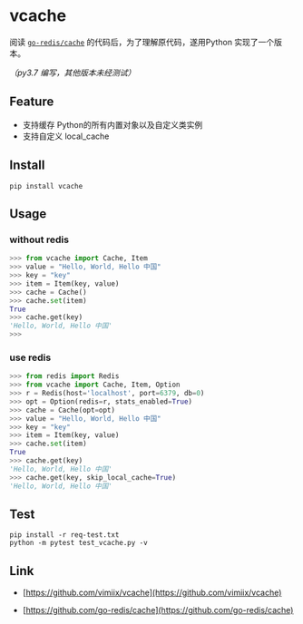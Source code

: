 # vcache

阅读 [`go-redis/cache`](https://github.com/go-redis/cache) 的代码后，为了理解原代码，遂用Python 实现了一个版本。

*（py3.7 编写，其他版本未经测试）*

## Feature

- 支持缓存 Python的所有内置对象以及自定义类实例
- 支持自定义 local_cache

## Install

```
pip install vcache
```


## Usage

### without redis

```python
>>> from vcache import Cache, Item
>>> value = "Hello, World, Hello 中国"
>>> key = "key"
>>> item = Item(key, value)
>>> cache = Cache()
>>> cache.set(item)
True
>>> cache.get(key)
'Hello, World, Hello 中国'
>>>
```

### use redis

```python
>>> from redis import Redis
>>> from vcache import Cache, Item, Option
>>> r = Redis(host='localhost', port=6379, db=0)
>>> opt = Option(redis=r, stats_enabled=True)
>>> cache = Cache(opt=opt)
>>> value = "Hello, World, Hello 中国"
>>> key = "key"
>>> item = Item(key, value)
>>> cache.set(item)
True
>>> cache.get(key)
'Hello, World, Hello 中国'
>>> cache.get(key, skip_local_cache=True)
'Hello, World, Hello 中国'
```

## Test

```shell
pip install -r req-test.txt
python -m pytest test_vcache.py -v
```

## Link

- [https://github.com/vimiix/vcache](https://github.com/vimiix/vcache)

- [https://github.com/go-redis/cache](https://github.com/go-redis/cache)

